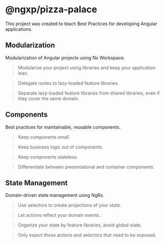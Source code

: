 # @ngxp/pizza-palace

This project was created to teach Best Practices for developing Angular applications.

## Modularization

Modularization of Angular projects using Nx Workspace.

> Modularize your project using libraries and keep your application lean.

> Delegate routes to lazy-loaded feature libraries.

> Separate lazy-loaded feature libraries from shared libraries, even if they cover the same domain.

## Components

Best practices for maintainable, reusable components.

> Keep components small.

> Keep business logic out of components.

> Keep components stateless.

> Differentiate between presentational and container components.

## State Management

Domain-driven state management using NgRx.

> Use selectors to create projections of your state.

> Let actions reflect your domain events.

> Organize your state by feature libraries, avoid global state.

> Only export those actions and selectors that need to be exposed.

